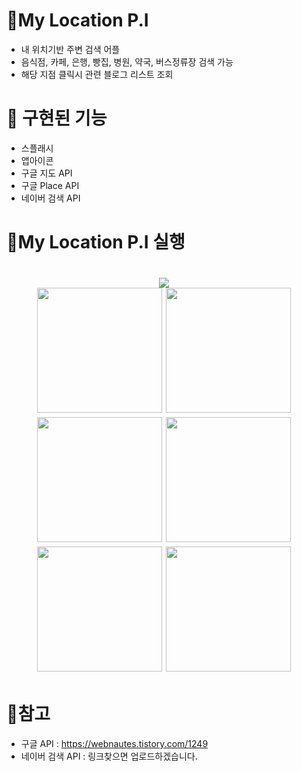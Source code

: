 # :seedling:My Location P.I 
* 내 위치기반 주변 검색 어플
* 음식점,  카페, 은행, 빵집, 병원, 약국, 버스정류장 검색 가능
* 해당 지점 클릭시 관련 블로그 리스트 조회
# :iphone: 구현된 기능
* 스플래시
* 앱아이콘
* 구글 지도 API
* 구글 Place API
* 네이버 검색 API
# :blossom:My Location P.I 실행
<h1 align="center">
  <img src = "https://github.com/gmksf99/Android-Studio/blob/master/.img/앱아이콘.jpg"/>
  <br/>
  <img src = "https://github.com/gmksf99/Android-Studio/blob/master/.img/스플래시.jpg" width = "200px"/>
  <img src = "https://github.com/gmksf99/Android-Studio/blob/master/.img/1.jpg" width = "200px"/>
  <br/>
  <img src = "https://github.com/gmksf99/Android-Studio/blob/master/.img/2.jpg" width = "200px"/>
  <img src = "https://github.com/gmksf99/Android-Studio/blob/master/.img/3.jpg" width = "200px"/>
  <br/>
  <img src = "https://github.com/gmksf99/Android-Studio/blob/master/.img/5.jpg" width = "200px"/>
  <img src = "https://github.com/gmksf99/Android-Studio/blob/master/.img/6.jpg" width = "200px"/>
</h1>

# :speech_balloon:참고
* 구글 API : https://webnautes.tistory.com/1249
* 네이버 검색 API : 링크찾으면 업로드하겠습니다. 
